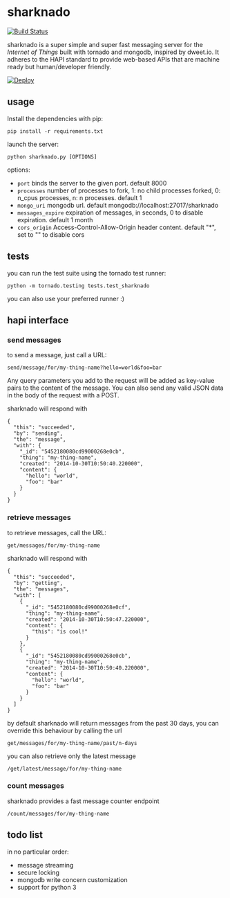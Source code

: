 # sharknado

[![Build Status](https://travis-ci.org/simock85/sharknado.svg)](https://travis-ci.org/simock85/sharknado)

sharknado is a super simple and super fast messaging server for the *Internet of Things* built with tornado and mongodb, inspired by dweet.io.
It adheres to the HAPI standard to provide web-based APIs that are machine ready but human/developer friendly.

[![Deploy](https://www.herokucdn.com/deploy/button.svg)](https://heroku.com/deploy)

## usage

Install the dependencies with pip:

    pip install -r requirements.txt

launch the server:

    python sharknado.py [OPTIONS]
    
options:

+ `port` binds the server to the given port. default 8000
+ `processes` number of processes to fork, 1: no child processes forked, 0: n_cpus processes, n: n processes. default 1
+ `mongo_uri` mongodb url. default mongodb://localhost:27017/sharknado
+ `messages_expire` expiration of messages, in seconds, 0 to disable expiration. default 1 month
+ `cors_origin` Access-Control-Allow-Origin header content. default "*", set to "" to disable cors

## tests

you can run the test suite using the tornado test runner:

    python -m tornado.testing tests.test_sharknado
    
you can also use your preferred runner :)

## hapi interface

### send messages

to send a message, just call a URL:

    send/message/for/my-thing-name?hello=world&foo=bar
    
Any query parameters you add to the request will be added as key-value pairs to the content of the message.
You can also send any valid JSON data in the body of the request with a POST.

sharknado will respond with

    {
      "this": "succeeded",
      "by": "sending",
      "the": "message",
      "with": {
        "_id": "5452180080cd99000268e0cb",
        "thing": "my-thing-name",
        "created": "2014-10-30T10:50:40.220000",
        "content": {
          "hello": "world",
          "foo": "bar"
        }
      }
    }
    
### retrieve messages

to retrieve messages, call the URL:

    get/messages/for/my-thing-name
    
sharknado will respond with

    {
      "this": "succeeded",
      "by": "getting",
      "the": "messages",
      "with": [
        {
          "_id": "5452180080cd99000268e0cf",
          "thing": "my-thing-name",
          "created": "2014-10-30T10:50:47.220000",
          "content": {
            "this": "is cool!"
          }
        },
        {
          "_id": "5452180080cd99000268e0cb",
          "thing": "my-thing-name",
          "created": "2014-10-30T10:50:40.220000",
          "content": {
            "hello": "world",
            "foo": "bar"
          }
        }
      ]
    }

by default sharknado will return messages from the past 30 days, you can override this behaviour by calling the url

    get/messages/for/my-thing-name/past/n-days
    
you can also retrieve only the latest message

    /get/latest/message/for/my-thing-name
    
### count messages

sharknado provides a fast message counter endpoint

    /count/messages/for/my-thing-name
    
## todo list

in no particular order:

+ message streaming
+ secure locking
+ mongodb write concern customization
+ support for python 3
